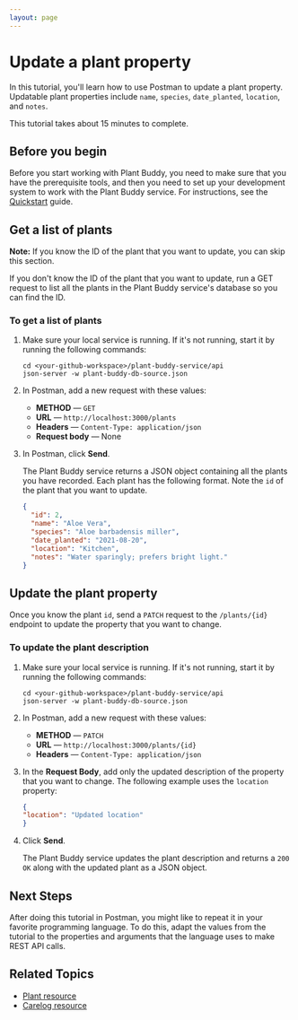 ```yaml
---
layout: page
---
```


# Update a plant property

In this tutorial, you'll learn how to use Postman to update a plant property. Updatable plant properties include `name`, `species`, `date_planted`, `location`, and `notes`.

This tutorial takes about 15 minutes to complete.

## Before you begin

Before you start working with Plant Buddy, you need to make sure that you have the prerequisite tools, and then you need to set up your development system to work with the Plant Buddy service. For instructions, see the [Quickstart](tutorials/quickstart.md) guide.

## Get a list of plants

**Note:** If you know the ID of the plant that you want to update, you can skip this section.

If you don't know the ID of the plant that you want to update, run a GET request to list all the plants in the Plant Buddy service's database so you can find the ID.

### To get a list of plants

1. Make sure your local service is running. If it's not running, start it by running the following commands:

    ```shell
    cd <your-github-workspace>/plant-buddy-service/api
    json-server -w plant-buddy-db-source.json
    ```

1. In Postman, add a new request with these values:

    * **METHOD** — `GET`
    * **URL** — `http://localhost:3000/plants`
    * **Headers** — `Content-Type: application/json`
    * **Request body** — None

1. In Postman, click **Send**.

   The Plant Buddy service returns a JSON object containing all the plants you have recorded. Each plant has the following format. Note the `id` of the plant that you want to update.

    ```json
   {
      "id": 2,
      "name": "Aloe Vera",
      "species": "Aloe barbadensis miller",
      "date_planted": "2021-08-20",
      "location": "Kitchen",
      "notes": "Water sparingly; prefers bright light."
    }
    ```

## Update the plant property

Once you know the plant `id`, send a `PATCH` request to the `/plants/{id}` endpoint to update the property that you want to change.

### To update the plant description

1. Make sure your local service is running. If it's not running, start it by running the following commands:

    ```shell
    cd <your-github-workspace>/plant-buddy-service/api
    json-server -w plant-buddy-db-source.json
    ```

1. In Postman, add a new request with these values:
    * **METHOD** — `PATCH`
    * **URL** — `http://localhost:3000/plants/{id}`
    * **Headers** — `Content-Type: application/json`

1. In the **Request Body**, add only the updated description of the property that you want to change. The following example uses the `location` property:

    ```json
    {
    "location": "Updated location"
    }
    ```

1. Click **Send**.

   The Plant Buddy service updates the plant description and returns a `200 OK` along with the updated plant as a JSON object.  

## Next Steps

After doing this tutorial in Postman, you might like to repeat it in your favorite programming language. To do this, adapt the values from the tutorial to the properties and arguments that the language uses to make REST API calls.

## Related Topics

* [Plant resource](../api/plant.md)
* [Carelog resource](../api/carelog.md)
